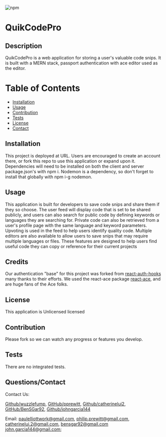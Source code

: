   ![npm](https://img.shields.io/static/v1?label=license&message=Unlicensed&color=blue)
  
 
 # QuikCodePro  
  
 
 ## Description 
 QuikCodePro is a web application for storing a user's valuable code snips. It is built with a MERN stack, passport authentication with ace editor used as the editor. 
  
 
 # Table of Contents 
- [Installation](#installation) 
- 
  [Usage](#usage) 
- [Contribution](#contribution) 
- 
  [Tests](#tests) 
- [License](#license) 
- [Contact](#contact) 
 
  
  
 
## Installation 
 This project is deployed at URL. Users are encouraged to create an account there, or fork this repo to use this application or expand upon it. Dependencies will need to be installed on both the client and server package.json's with npm i. Nodemon is a dependency, so don't forget to install that globally with npm i-g nodemon.
  
 
## Usage 
 This application is built for developers to save code snips and share them if they so choose. The user feed will display code that is set to be shared publicly, and users can also search for public code by defining keywords or languages they are searching for. Private code can also be retrieved from a user's profile page with the same language and keyword parameters. Upvoting is used in the feed to help users identify quality code. Multiple editors are also available to allow users to save snips that may require multiple languages or files. These features are designed to help users find useful code they can copy or reference for their current projects
  
 
## Credits 
 Our authentication "base" for this project was forked from [react-auth-hooks](https://github.com/jaymascarenas/react-auth-hooks) many thanks to their efforts. We used the react-ace package [react-ace](https://www.npmjs.com/package/react-ace), and are huge fans of the Ace folks. 
  
 
## License 
 This application is Unlicensed licensed
  
 
## Contribution 
 Please fork so we can watch any progress or features you develop. 
  
 
## Tests 
 There are no integrated tests. 
  
 
## Questions/Contact 
 Contact Us: 
  
 
 [Github/wuzzlefump](https://github.com/wuzzlefump), [GitHub/pprewitt](https://github.com/pprewitt), [Github/catherinelui2](https://github.com/catherinelui2), [GitHub/BenSGar92](https://github.com/BenSGar92), [Github/johngarcia144](https://github.com/johngarcia144)
 
 Email: [paulelliottwork@gmail.com](mailto:paulelliottwork@gmail.com), [philip.prewitt@gmail.com](mailto:philip.prewitt@gmail.com), [catherinelui.2@gmail.com](mailto:catherinelui.2@gmail.com), [bensgar92@gmail.com](mailto:bensgar92@gmail.com) [john.garcia144@gmail.com](mailto:john.garcia144@gmail.com); 
